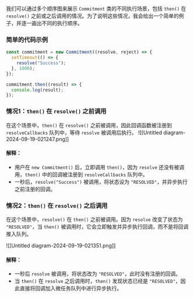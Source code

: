 
我们可以通过多个顺序图来展示 `Commitment` 类的不同执行场景，包括 `then()` 在 `resolve()` 之前或之后调用的情况。为了说明这些情况，我会给出一个简单的例子，并逐一画出不同的执行顺序。

### 简单的代码示例
```javascript
const commitment = new Commitment((resolve, reject) => {
  setTimeout(() => {
    resolve("Success");
  }, 1000);
});

commitment.then((result) => {
  console.log(result);
});
```

### 情况1：`then()` 在 `resolve()` 之前调用

在这个场景中，`then()` 在 `resolve()` 之前被调用，因此回调函数被注册到 `resolveCallbacks` 队列中，等待 `resolve` 被调用后执行。
![[Untitled diagram-2024-09-19-021247.png]]

#### 解释：
- 用户在 `new Commitment()` 后，立即调用 `then()`，因为 `resolve` 还没有被调用，`then()` 中的回调被注册到 `resolveCallbacks` 队列中。
- 一秒后，`resolve("Success")` 被调用，将状态设为 `"RESOLVED"`，并异步执行之前注册的回调。

### 情况2：`then()` 在 `resolve()` 之后调用

在这个场景中，`resolve()` 在 `then()` 之前被调用。因为 `resolve` 改变了状态为 `"RESOLVED"`，当 `then()` 被调用时，它会立即触发并异步执行回调，而不是将回调推入队列。

![[Untitled diagram-2024-09-19-021351.png]]

#### 解释：
- 一秒后 `resolve` 被调用，将状态改为 `"RESOLVED"`，此时没有注册的回调。
- 当 `then()` 在 `resolve` 之后调用时，`then()` 发现状态已经是 `"RESOLVED"`，因此直接将回调加入微任务队列中进行异步执行。
